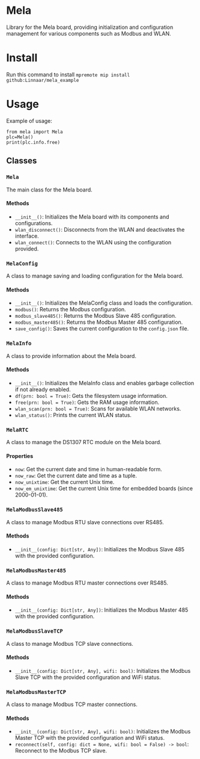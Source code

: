 # Mela 
Library for the Mela board, providing initialization and configuration management for various components such as Modbus and WLAN.

# Install

Run this command to install `mpremote mip install github:Linnaar/mela_example`

# Usage

Example of usage:

```
from mela import Mela
plc=Mela()
print(plc.info.free)
```

## Classes

### `Mela`

The main class for the Mela board.

#### Methods

- `__init__()`: Initializes the Mela board with its components and configurations.
- `wlan_disconnect()`: Disconnects from the WLAN and deactivates the interface.
- `wlan_connect()`: Connects to the WLAN using the configuration provided.

### `MelaConfig`

A class to manage saving and loading configuration for the Mela board.

#### Methods

- `__init__()`: Initializes the MelaConfig class and loads the configuration.
- `modbus()`: Returns the Modbus configuration.
- `modbus_slave485()`: Returns the Modbus Slave 485 configuration.
- `modbus_master485()`: Returns the Modbus Master 485 configuration.
- `save_config()`: Saves the current configuration to the `config.json` file.

### `MelaInfo`

A class to provide information about the Mela board.

#### Methods

- `__init__()`: Initializes the MelaInfo class and enables garbage collection if not already enabled.
- `df(prn: bool = True)`: Gets the filesystem usage information.
- `free(prn: bool = True)`: Gets the RAM usage information.
- `wlan_scan(prn: bool = True)`: Scans for available WLAN networks.
- `wlan_status()`: Prints the current WLAN status.

### `MelaRTC`

A class to manage the DS1307 RTC module on the Mela board.

#### Properties

- `now`: Get the current date and time in human-readable form.
- `now_raw`: Get the current date and time as a tuple.
- `now_unixtime`: Get the current Unix time.
- `now_em_unixtime`: Get the current Unix time for embedded boards (since 2000-01-01).

### `MelaModbusSlave485`

A class to manage Modbus RTU slave connections over RS485.

#### Methods
- `__init__(config: Dict[str, Any])`: Initializes the Modbus Slave 485 with the provided configuration.

### `MelaModbusMaster485`

A class to manage Modbus RTU master connections over RS485.

#### Methods
- `__init__(config: Dict[str, Any])`: Initializes the Modbus Master 485 with the provided configuration.

### `MelaModbusSlaveTCP`

A class to manage Modbus TCP slave connections.

#### Methods
- `__init__(config: Dict[str, Any], wifi: bool)`: Initializes the Modbus Slave TCP with the provided configuration and WiFi status.


### `MelaModbusMasterTCP`

A class to manage Modbus TCP master connections.

#### Methods
- `__init__(config: Dict[str, Any], wifi: bool)`: Initializes the Modbus Master TCP with the provided configuration and WiFi status.
- `reconnect(self, config: dict = None, wifi: bool = False) -> bool`: Reconnect to the Modbus TCP slave.
